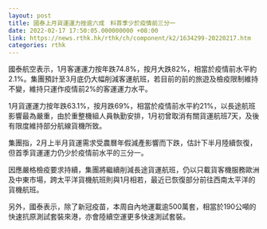 ```yaml
---
layout: post
title: 國泰上月貨運運力挫逾六成　料首季少於疫情前三分一
date: 2022-02-17 17:50:05.000000000 +08:00
link: https://news.rthk.hk/rthk/ch/component/k2/1634299-20220217.htm
categories: rthk
---
```


國泰航空表示，1月客運運力按年跌74.8%，按月大跌82%，相當於疫情前水平約2.1%。集團預計至3月底仍大幅削減客運航班，若目前的前的旅遊及檢疫限制維持不變，維持只運作疫情前2%的客運運力水平。

1月貨運運力按年跌63.1%，按月跌69%，相當於疫情前水平約21%，以長途航班影響最為嚴重，由於重整機組人員執勤安排，1月初曾取消有關貨運航班7天，及後有限度維持部分航線貨機所致。

集團指，2月上半月貨運需求受農曆年假減產影響而下跌，估計下半月陸續恢復，但首季貨運運力仍少於疫情前水平的三分一。

因應嚴格檢疫要求持續，集團將繼續削減長途貨運航班，仍以只載貨客機服務歐洲及中東市場，跨太平洋貨機航班則與1月相若，最近已恢復部分前往西南太平洋的貨機航班。

另外，國泰表示，除了新冠疫苗，本周自內地運載逾500萬套，相當於190公噸的快速抗原測試套裝來港，亦會陸續空運更多快速測試套裝。
